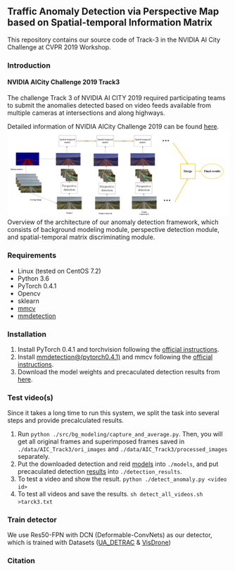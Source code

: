 
## Traffic Anomaly Detection via Perspective Map based on Spatial-temporal Information Matrix

This repository contains our source code of Track-3 in the NVIDIA AI City Challenge at CVPR 2019 Workshop.


### Introduction

#### NVIDIA AICity Challenge 2019 Track3

The challenge Track 3  of NVIDIA AI CITY 2019 required participating teams to submit the anomalies detected based on video feeds available from multiple cameras at intersections and along highways. 

Detailed information of NVIDIA AICity Challenge 2019 can be found [here](https://www.aicitychallenge.org/).
![overview](data/overview.jpg)
Overview of the architecture of our anomaly detection framework, which consists of background modeling module, perspective detection module, and spatial-temporal matrix discriminating module.
### Requirements

- Linux (tested on CentOS 7.2)
- Python 3.6
- PyTorch 0.4.1
- Opencv
- sklearn
- [mmcv](https://github.com/open-mmlab/mmcv)
- [mmdetection](https://github.com/open-mmlab/mmdetection)


### Installation

1. Install PyTorch 0.4.1 and torchvision following the [official instructions](https://pytorch.org/).
2. Install [mmdetection@(pytorch0.4.1)](https://github.com/open-mmlab/mmdetection/tree/pytorch-0.4.1) and mmcv following the [official instructions](https://github.com/open-mmlab/mmdetection/blob/pytorch-0.4.1/INSTALL.md).
3. Download the model weights and precaculated detection results from [here](https://drive.google.com/drive/folders/1l8bPsFpwsOTzPfXTdZvrvziG5iJkaxIP?usp=sharing).

### Test video(s)

Since it takes a long time to run this system, we split the task into several steps and provide precalculated results.
1. Run `python ./src/bg_modeling/capture_and_average.py`. Then, you will get all original frames and superimposed frames saved in `./data/AIC_Track3/ori_images` and `./data/AIC_Track3/processed_images` separately.
2. Put the downloaded detection and reid [models](https://drive.google.com/drive/folders/1l8bPsFpwsOTzPfXTdZvrvziG5iJkaxIP?usp=sharing) into `./models`, and put precaculated detection [results](https://drive.google.com/drive/folders/1l8bPsFpwsOTzPfXTdZvrvziG5iJkaxIP?usp=sharing) into `./detection_results`.
3. To test a video and show the result.
`python ./detect_anomaly.py <video id>`
4. To test all videos and save the results.
`sh detect_all_videos.sh >tarck3.txt`

### Train detector
We use Res50-FPN with DCN (Deformable-ConvNets) as our detector, which is trained with Datasets ([UA_DETRAC](http://detrac-db.rit.albany.edu/) & [VisDrone](http://www.aiskyeye.com/views/index))

### Citation













